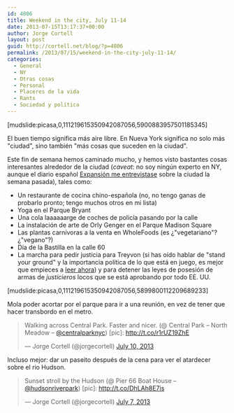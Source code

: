 ```yaml
---
id: 4806
title: Weekend in the city, July 11-14
date: 2013-07-15T13:17:37+00:00
author: Jorge Cortell
layout: post
guid: http://cortell.net/blog/?p=4806
permalink: /2013/07/15/weekend-in-the-city-july-11-14/
categories:
  - General
  - NY
  - Otras cosas
  - Personal
  - Placeres de la vida
  - Rants
  - Sociedad y polí­tica
---
```

[mudslide:picasa,0,111219615350942087056,5900883957501185345]

El buen tiempo significa más aire libre. En Nueva York significa no solo más "ciudad", sino también "más cosas que suceden en la ciudad".

Este fin de semana hemos caminado mucho, y hemos visto bastantes cosas interesantes alrededor de la ciudad (_caveat_: no soy ningún experto en NY, aunque el diario español <a title="http://www.expansion.com/2013/07/05/directivos/1373040713.html" href="http://www.expansion.com/2013/07/05/directivos/1373040713.html" target="_blank">Expansión me entrevistase</a> sobre la ciudad la semana pasada), tales como:

  * Un restaurante de cocina chino-española (no, no tengo ganas de probarlo pronto; tengo muchos otros en mi lista)
  * Yoga en el Parque Bryant
  * Una cola laaaaaarge de coches de policía pasando por la calle
  * La instalación de arte de Orly Genger en el Parque Madison Square
  * Las plantas carnívoras a la venta en WholeFoods (es ¿"vegetariano"? ¿"vegano"?)
  * Día de la Bastilla en la calle 60
  * La marcha para pedir justicia para Treyvon (si has oído hablar de "stand your ground" y la importancia política de lo que está en juego, es mejor que empieces a <a title="http://www.motherjones.com/politics/2012/03/what-happened-trayvon-martin-explained" href="http://www.motherjones.com/politics/2012/03/what-happened-trayvon-martin-explained" target="_blank">leer ahora</a>) y para detener las leyes de posesión de armas de _justicieros_ locos que se está aprobando por todo EE. UU.

[mudslide:picasa,0,111219615350942087056,5899800112209689233]

Mola poder acortar por el parque para ir a una reunión, en vez de tener que hacer transbordo en el metro.

<blockquote class="twitter-tweet">
  <p>
    Walking across Central Park. Faster and nicer. (@ Central Park – North Meadow – <a href="https://twitter.com/CentralParkNYC">@centralparknyc</a>) [pic]: <a href="http://t.co/r1rUZ19ZhE">http://t.co/r1rUZ19ZhE</a>
  </p>
  
  <p>
    — Jorge Cortell (@jorgecortell) <a href="https://twitter.com/jorgecortell/statuses/355001834638819328">July 10, 2013</a>
  </p>
</blockquote>

Incluso mejor: dar un paseito después de la cena para ver el atardecer sobre el rio Hudson.

<blockquote class="twitter-tweet">
  <p>
    Sunset stroll by the Hudson (@ Pier 66 Boat House – <a href="https://twitter.com/HudsonRiverPark">@hudsonriverpark</a>) [pic]: <a href="http://t.co/DhLAh8E7is">http://t.co/DhLAh8E7is</a>
  </p>
  
  <p>
    — Jorge Cortell (@jorgecortell) <a href="https://twitter.com/jorgecortell/statuses/353668509680676864">July 7, 2013</a>
  </p>
</blockquote>